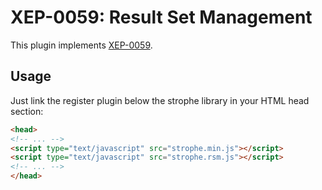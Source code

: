 # XEP-0059: Result Set Management
This plugin implements [XEP-0059](http://xmpp.org/extensions/xep-0059.html).

## Usage

Just link the register plugin below the strophe library in your HTML head
section:

``` html
<head>
<!-- ... -->
<script type="text/javascript" src="strophe.min.js"></script>
<script type="text/javascript" src="strophe.rsm.js"></script>
<!-- ... -->
</head>
```
